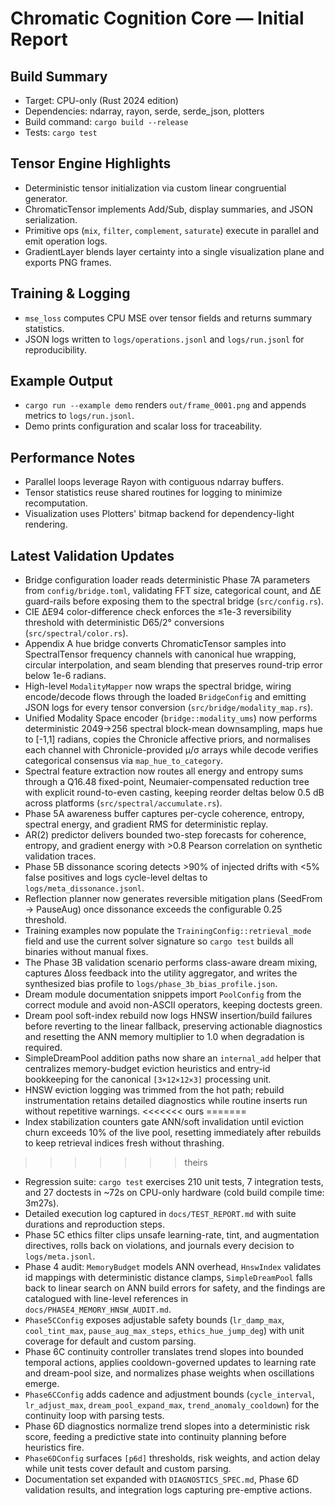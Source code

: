 # Chromatic Cognition Core — Initial Report

## Build Summary
- Target: CPU-only (Rust 2024 edition)
- Dependencies: ndarray, rayon, serde, serde_json, plotters
- Build command: `cargo build --release`
- Tests: `cargo test`

## Tensor Engine Highlights
- Deterministic tensor initialization via custom linear congruential generator.
- ChromaticTensor implements Add/Sub, display summaries, and JSON serialization.
- Primitive ops (`mix`, `filter`, `complement`, `saturate`) execute in parallel and emit operation logs.
- GradientLayer blends layer certainty into a single visualization plane and exports PNG frames.

## Training & Logging
- `mse_loss` computes CPU MSE over tensor fields and returns summary statistics.
- JSON logs written to `logs/operations.jsonl` and `logs/run.jsonl` for reproducibility.

## Example Output
- `cargo run --example demo` renders `out/frame_0001.png` and appends metrics to `logs/run.jsonl`.
- Demo prints configuration and scalar loss for traceability.

## Performance Notes
- Parallel loops leverage Rayon with contiguous ndarray buffers.
- Tensor statistics reuse shared routines for logging to minimize recomputation.
- Visualization uses Plotters' bitmap backend for dependency-light rendering.

## Latest Validation Updates
- Bridge configuration loader reads deterministic Phase 7A parameters from
  `config/bridge.toml`, validating FFT size, categorical count, and ΔE guard-rails
  before exposing them to the spectral bridge (`src/config.rs`).
- CIE ΔE94 color-difference check enforces the ≤1e-3 reversibility threshold with deterministic D65/2° conversions (`src/spectral/color.rs`).
- Appendix A hue bridge converts ChromaticTensor samples into SpectralTensor frequency
  channels with canonical hue wrapping, circular interpolation, and seam blending that
  preserves round-trip error below 1e-6 radians.
- High-level `ModalityMapper` now wraps the spectral bridge, wiring encode/decode flows
  through the loaded `BridgeConfig` and emitting JSON logs for every tensor conversion
  (`src/bridge/modality_map.rs`).
- Unified Modality Space encoder (`bridge::modality_ums`) now performs deterministic
  2049→256 spectral block-mean downsampling, maps hue to [-1,1] radians, copies the
  Chronicle affective priors, and normalises each channel with Chronicle-provided μ/σ
  arrays while decode verifies categorical consensus via `map_hue_to_category`.
- Spectral feature extraction now routes all energy and entropy sums through a Q16.48
  fixed-point, Neumaier-compensated reduction tree with explicit round-to-even casting,
  keeping reorder deltas below 0.5 dB across platforms (`src/spectral/accumulate.rs`).
- Phase 5A awareness buffer captures per-cycle coherence, entropy, spectral energy, and gradient RMS for deterministic replay.
- AR(2) predictor delivers bounded two-step forecasts for coherence, entropy, and gradient energy with >0.8 Pearson correlation on synthetic validation traces.
- Phase 5B dissonance scoring detects >90% of injected drifts with <5% false positives and logs cycle-level deltas to `logs/meta_dissonance.jsonl`.
- Reflection planner now generates reversible mitigation plans (SeedFrom → PauseAug) once dissonance exceeds the configurable 0.25 threshold.
- Training examples now populate the `TrainingConfig::retrieval_mode` field and use the current solver signature so `cargo test` builds all binaries without manual fixes.
- The Phase 3B validation scenario performs class-aware dream mixing, captures Δloss feedback into the utility aggregator, and writes the synthesized bias profile to `logs/phase_3b_bias_profile.json`.
- Dream module documentation snippets import `PoolConfig` from the correct module and avoid non-ASCII operators, keeping doctests green.
- Dream pool soft-index rebuild now logs HNSW insertion/build failures before reverting to the linear fallback, preserving actionable diagnostics and resetting the ANN memory multiplier to 1.0 when degradation is required.
- SimpleDreamPool addition paths now share an `internal_add` helper that centralizes
  memory-budget eviction heuristics and entry-id bookkeeping for the canonical
  `[3×12×12×3]` processing unit.
- HNSW eviction logging was trimmed from the hot path; rebuild instrumentation retains
  detailed diagnostics while routine inserts run without repetitive warnings.
<<<<<<< ours
=======
- Index stabilization counters gate ANN/soft invalidation until eviction churn exceeds
  10% of the live pool, resetting immediately after rebuilds to keep retrieval indices
  fresh without thrashing.
>>>>>>> theirs
- Regression suite: `cargo test` exercises 210 unit tests, 7 integration tests, and 27 doctests in ~72s on CPU-only hardware (cold build compile time: 3m27s).
- Detailed execution log captured in `docs/TEST_REPORT.md` with suite durations and reproduction steps.
- Phase 5C ethics filter clips unsafe learning-rate, tint, and augmentation directives, rolls back on violations, and journals every decision to `logs/meta.jsonl`.
- Phase 4 audit: `MemoryBudget` models ANN overhead, `HnswIndex` validates id mappings with deterministic distance clamps, `SimpleDreamPool` falls back to linear search on ANN build errors for safety, and the findings are catalogued with line-level references in `docs/PHASE4_MEMORY_HNSW_AUDIT.md`.
- `Phase5CConfig` exposes adjustable safety bounds (`lr_damp_max`, `cool_tint_max`, `pause_aug_max_steps`, `ethics_hue_jump_deg`) with unit coverage for default and custom parsing.
- Phase 6C continuity controller translates trend slopes into bounded temporal actions, applies cooldown-governed updates to learning rate and dream-pool size, and normalizes phase weights when oscillations emerge.
- `Phase6CConfig` adds cadence and adjustment bounds (`cycle_interval`, `lr_adjust_max`, `dream_pool_expand_max`, `trend_anomaly_cooldown`) for the continuity loop with parsing tests.
- Phase 6D diagnostics normalize trend slopes into a deterministic risk score, feeding a predictive state into continuity planning before heuristics fire.
- `Phase6DConfig` surfaces `[p6d]` thresholds, risk weights, and action delay while unit tests cover default and custom parsing.
- Documentation set expanded with `DIAGNOSTICS_SPEC.md`, Phase 6D validation results, and integration logs capturing pre-emptive actions.
